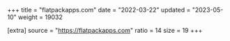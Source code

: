 +++
title = "flatpackapps.com"
date = "2022-03-22"
updated = "2023-05-10"
weight = 19032

[extra]
source = "https://flatpackapps.com"
ratio = 14
size = 19
+++
